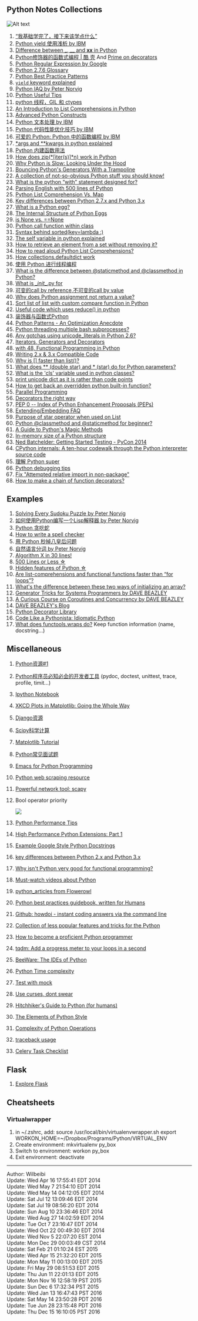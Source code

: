 Python Notes Collections
-------

![Alt text](https://www.python.org/static/img/python-logo.png)

1. [“我基础学完了，接下来该学点什么” ][newbie]
2. [Python yield 使用浅析 by IBM][yield]
3. [Difference between _, __ and __xx__ in Python][__xx__]
4. [Python修饰器的函数式编程 | 酷 壳][decorator] And [Prime on decorators][decorator2]
5. [Python Regular Expression by Google][regex]
6. [Python 2.7.6 Glossary][glossary]
7. [Python Best Practice Patterns][patterns]
8. [`yield` keyword explained][yield]
9. [Python IAQ by Peter Norvig][iaq]
10. [Python Useful Tips][tips]
11. [python 线程，GIL 和 ctypes][GIL]
12. [An Introduction to List Comprehensions in Python][lc]
13. [Advanced Python Constructs][constructs]
14. [Python 文本处理 by IBM][text]
15. [Python 代码性能优化技巧 by IBM][optimize]
16. [可爱的 Python: Python 中的函数编程 by IBM][functional]
17. [*args and **kwargs in python explained][args]
18. [Python 内建函数用法][built-in]
19. [How does zip(*[iter(s)]*n) work in Python][zip_iter]
20. [Why Python is Slow: Looking Under the Hood][slow]
21. [Bouncing Python's Generators With a Trampoline][tramp]
22. [A collection of not-so-obvious Python stuff you should know!][n_ob]
23. [What is the python “with” statement designed for?][with]
24. [Parsing English with 500 lines of Python][parse_eng]
25. [Python List Comprehension Vs. Map][lc_map]
26. [Key differences between Python 2.7.x and Python 3.x][diff23]
27. [What is a Python egg?][egg1]
28. [The Internal Structure of Python Eggs][egg2]
29. [is None vs. ==None][is_equal]
30. [Python call function within class][call_call]
31. [Syntax behind sorted(key=lambda :)][key_lambda]
32. [The self variable in python explained][self_]
33. [How to retrieve an element from a set without removing it?][set_get]
34. [How to read aloud Python List Comprehensions?][list_com]
35. [How collections.defaultdict work][defaultdict]
36. [使用 Python 进行线程编程][ibm_multi]
37. [What is the difference between @staticmethod and @classmethod in Python?][de_meth]
38. [What is \__init__.py for][initpy]
39. [可变的call by reference,不可变的call by value][callby]
40. [Why does Python assignment not return a value?][noreturn]
41. [Sort list of list with custom compare function in Python][cus_func]
42. [Useful code which uses reduce() in python][reduce_use]
43. [装饰器与函数式Python][dfp]
44. [Python Patterns - An Optimization Anecdote][optp]
45. [Python threading multiple bash subprocesses?][thread_sub]
46. [Any gotchas using unicode_literals in Python 2.6?][unicode_]
48. [Iterators, Generators and Decorators][igd]
49. [with 48, Functional Programming in Python][igd2]
50. [Writing 2.x & 3.x Compatible Code][23code]
51. [Why is [] faster than list()?][fastlist]
52. [What does ** (double star) and * (star) do for Python parameters?][star_star]
53. [What is the 'cls' variable used in python classes?][cls]
54. [print unicode dict as it is rather than code points][unicode1]
55. [How to get back an overridden python built-in function?][over_builtin]
56. [Parallel Programming][parallel]
57. [Decorators the right way][decorators]
58. [PEP 0 -- Index of Python Enhancement Proposals (PEPs)][pep]
59. [Extending/Embedding FAQ][extending]
60. [Purpose of star operator when used on List][star_list]
61. [Python @classmethod and @staticmethod for beginner?][cls_static]
62. [A Guide to Python's Magic Methods][magics]
63. [In-memory size of a Python structure][pysize]
64. [Ned Batchelder: Getting Started Testing - PyCon 2014][test0]
65. [CPython internals: A ten-hour codewalk through the Python interpreter
    source code][internals]
66. [理解 Python super][super2]
67. [Python debugging tips][pydebug]
68. [Fix "Attempted relative import in non-package"][python.m]
69. [How to make a chain of function decorators?][chain_decorator]

## Examples
1. [Solving Every Sudoku Puzzle by Peter Norvig][sudoku]
2. [如何使用Python编写一个Lisp解释器 by Peter Norvig][lisp]
3. [Python 贪吃蛇][snake]
4. [How to write a spell checker][spell]
5. [用 Python 秒掉八皇后问题][8queen]
6. [自然语言分词 by Peter Norvig][beau_data]
7. [Algorithm X in 30 lines!][algoX]
8. [500 Lines or Less ☆][500]
9. [Hidden features of Python ☆][hidd]
10. [Are list-comprehensions and functional functions faster than “for loops”?][lcvsfl]
11. [What's the difference between these two ways of initializing an array?][init_arr]
12. [Generator Tricks for Systems Programmers by DAVE BEAZLEY][generator_tricks]
13. [A Curious Course on Coroutines and Concurrency by DAVE BEAZLEY][corountines]
14. [DAVE BEAZLEY's Blog][dave]
15. [Python Decorator Library][pdl]
16. [Code Like a Pythonista: Idiomatic Python][Idiomatic]
17. [What does functools.wraps do?][wraps] Keep function information (name, docstring...)


## Miscellaneous

1. [Python资源#1][coll1]  
2. [Python程序员必知必会的开发者工具][coll2] (pydoc, doctest, unittest, trace, profile, timit...)  
3. [Ipython Notebook][ipython]
4. [XKCD Plots in Matplotlib: Going the Whole Way][xkcd]
5. [Django资源][django]
6. [Scipy科学计算][scipy]
7. [Matplotlib Tutorial][matplotlib]
8. [Python常见面试题][interview]
9. [Emacs for Python Programming][emacs]
10. [Python web scraping resource][scrape]  
11. [Powerful network tool: scapy][scapy]
12. Bool operator priority

    ![](https://s3.amazonaws.com/Blog_Notes_CDN/python_bool_priority.png)

13. [Python Performance Tips][performance]
14. [High Performance Python Extensions: Part 1][perf1]
15. [Example Google Style Python Docstrings][Gstyle]
16. [key differences between Python 2.x and Python 3.x][diff23]
17. [Why isn't Python very good for functional programming?][functional2]
18. [Must-watch videos about Python][pymust]
19. [python_articles from Flowerowl][pas]
20. [Python best practices guidebook, written for Humans][human]
21. [Github: howdoi - instant coding answers via the command line][howdoi]  
22. [Collection of less popular features and tricks for the Python][pytricks]
23. [How to become a proficient Python programmer][howto2]  
24. [tqdm: Add a progress meter to your loops in a second][tqdm]
25. [BeeWare: The IDEs of Python][pybee]
26. [Python Time complexity][complexity]
27. [Test with mock][mock]
28. [Use curses, dont swear][curses]
29. [Hitchhiker's Guide to Python (for humans)][human]
30. [The Elements of Python Style][el_style]  
31. [Complexity of Python Operations][complexity]
32. [traceback usage][traceback]
33. [Celery Task Checklist](http://celerytaskschecklist.com/)

## Flask
1. [Explore Flask](http://exploreflask.com/en/latest/index.html)
## Cheatsheets
### Virtualwrapper
1. in ~/.zshrc, add:
   source /usr/local/bin/virtualenvwrapper.sh
   export WORKON_HOME=~/Dropbox/Programs/Python/VIRTUAL_ENV
2. Create environment:
   mkvirtualenv py_box
3. Switch to environment:
   workon py_box
4. Exit environment:
   deactivate

------
Author: Wilbeibi  
Update: Wed Apr 16 17:55:41 EDT 2014  
Update: Wed May  7 21:54:10 EDT 2014  
Update: Wed May 14 04:12:05 EDT 2014  
Update: Sat Jul 12 13:09:46 EDT 2014  
Update: Sat Jul 19 08:56:20 EDT 2014  
Update: Sun Aug 10 23:36:46 EDT 2014  
Update: Wed Aug 27 14:02:59 EDT 2014  
Update: Tue Oct  7 23:16:47 EDT 2014  
Update: Wed Oct 22 00:49:30 EDT 2014  
Update: Wed Nov  5 22:07:20 EST 2014  
Update: Mon Dec 29 00:03:49 CST 2014  
Update: Sat Feb 21 01:10:24 EST 2015  
Update: Wed Apr 15 21:32:20 EDT 2015  
Update: Mon May 11 00:13:00 EDT 2015  
Update: Fri May 29 08:51:53 EDT 2015  
Update: Thu Jun 11 22:01:13 EDT 2015    
Update: Mon Nov 16 12:58:19 PST 2015     
Update: Sun Dec  6 17:32:34 PST 2015  
Update: Wed Jan 13 16:47:43 PST 2016   
Update: Sat May 14 23:50:28 PDT 2016    
Update: Tue Jun 28 23:15:48 PDT 2016    
Update: Thu Dec 15 16:10:05 PST 2016


[newbie]: http://www.the5fire.com/what-should-i-do-as-newbie.html
[yield]: http://www.ibm.com/developerworks/cn/opensource/os-cn-python-yield/index.html
[__xx__]: http://igorsobreira.com/2010/09/16/difference-between-one-underline-and-two-underlines-in-python.html
[decorator]: http://coolshell.cn/articles/11265.html
[decorator2]: http://www.realpython.com/blog/python/primer-on-python-decorators/#.UvQEs0JdUwJ
[regex]: https://developers.google.com/edu/python/regular-expressions
[coll1]: http://blog.csdn.net/lanxuezaipiao/article/details/19048521
[coll2]: http://blog.jobbole.com/58226/
[ipython]: http://opentechschool.github.io/python-data-intro/core/notebook.html
[glossary]: http://docs.python.org/2/glossary.html
[patterns]: http://stevenloria.com/python-best-practice-patterns-by-vladimir-keleshev-notes/
[sudoku]: http://norvig.com/sudoku.html
[lisp]: http://www.googies.info/articles/lispy.html
[xkcd]: http://jakevdp.github.io/blog/2013/07/10/XKCD-plots-in-matplotlib/
[yield]: http://stackoverflow.com/questions/231767/the-python-yield-keyword-explained
[iaq]: http://norvig.com/python-iaq.html
[django]: http://haoluobo.com/trac/wiki/Django
[snake]: http://hawstein.com/posts/snake-ai.html
[tips]: https://pyzh.readthedocs.org/en/latest/improving-your-python-productivity.html
[GIL]: http://zhuoqiang.me/python-thread-gil-and-ctypes.html
[lc]: http://carlgroner.me/Python/2011/11/09/An-Introduction-to-List-Comprehensions-in-Python.html
[constructs]: http://reverland.org/python/2013/03/13/advanced-python-constructs/
[spell]: http://blog.youxu.info/spell-correct.html
[scipy]: http://reverland.org/python/2012/10/22/scipy/
[matplotlib]: http://reverland.org/python/2012/09/07/matplotlib-tutorial/
[interview]: http://blog.csdn.net/darkchampion/article/details/4484467
[text]: http://www.ibm.com/developerworks/cn/linux/sdk/python/python-5/index.html
[optimize]: http://www.ibm.com/developerworks/cn/linux/l-cn-python-optim/
[functional]: http://www.ibm.com/developerworks/cn/linux/sdk/python/charm-10/index.html
[8queen]: http://www.iteye.com/topic/106747#3075
[beau_data]: http://norvig.com/ngrams/
[args]: http://freepythontips.wordpress.com/2013/08/04/args-and-kwargs-in-python-explained/
[built-in]: http://blog.csdn.net/starstarstone/article/details/7968185
[emacs]: http://www.kurup.org/blog/2012/10/24/emacs-for-python-programming/
[zip_iter]: http://stackoverflow.com/questions/2233204/how-does-zipitersn-work-in-python
[slow]: http://jakevdp.github.io/blog/2014/05/09/why-python-is-slow/
[scrape]: http://jakeaustwick.me/python-web-scraping-resource/
[tramp]: http://www.usrsb.in/blog/blog/2012/08/12/bouncing-pythons-generators-with-a-trampoline/
[cc]: http://www.dabeaz.com/coroutines/index.html
[n_ob]: http://nbviewer.ipython.org/github/rasbt/python_reference/blob/master/tutorials/not_so_obvious_python_stuff.ipynb
[with]: http://stackoverflow.com/questions/3012488/what-is-the-python-with-statement-designed-for
[parse_eng]: http://honnibal.wordpress.com/2013/12/18/a-simple-fast-algorithm-for-natural-language-dependency-parsing/
[lc_map]: http://stackoverflow.com/questions/1247486/python-list-comprehension-vs-map
[algox]: http://www.cs.mcgill.ca/~aassaf9/python/algorithm_x.html
[diff23]: http://nbviewer.ipython.org/github/rasbt/python_reference/blob/master/tutorials/key_differences_between_python_2_and_3.ipynb?create=1
[egg1]: http://stackoverflow.com/questions/2051192/what-is-a-python-egg
[egg2]: https://pythonhosted.org/setuptools/formats.html
[is_equal]: http://stackoverflow.com/questions/3257919/is-none-vs-none
[call_call]: http://stackoverflow.com/questions/5615648/python-call-function-within-class
[key_lambda]: http://stackoverflow.com/questions/8966538/syntax-behind-sortedkey-lambda
[performance]: https://wiki.python.org/moin/PythonSpeed/PerformanceTips
[self_]: http://freepythontips.wordpress.com/2013/08/07/the-self-variable-in-python-explained/
[set_get]: http://stackoverflow.com/questions/59825/how-to-retrieve-an-element-from-a-set-without-removing-it
[list_com]: http://stackoverflow.com/questions/9061760/how-to-read-aloud-python-list-comprehensions
[perf1]: https://www.crumpington.com/blog/2014/10-19-high-performance-python-extensions-part-1.html
[Gstyle]: http://sphinxcontrib-napoleon.readthedocs.org/en/latest/example_google.html
[defaultdict]: http://stackoverflow.com/questions/5900578/how-collections-defaultdict-work
[ibm_multi]: http://www.ibm.com/developerworks/cn/aix/library/au-threadingpython/
[de_meth]: http://stackoverflow.com/questions/136097/what-is-the-difference-between-staticmethod-and-classmethod-in-python
[500]: https://github.com/aosabook/500lines
[diff23]: http://nbviewer.ipython.org/github/rasbt/python_reference/blob/master/tutorials/key_differences_between_python_2_and_3.ipynb
[initpy]: http://stackoverflow.com/questions/448271/what-is-init-py-for
[callby]: http://www.douban.com/note/226827597/
[noreturn]: http://stackoverflow.com/questions/4869770/why-does-python-assignment-not-return-a-value
[functional2]: http://stackoverflow.com/questions/1017621/why-isnt-python-very-good-for-functional-programming
[cus_func]: http://stackoverflow.com/questions/5213033/sort-list-of-list-with-custom-compare-function-in-python
[reduce_use]: http://stackoverflow.com/questions/15995/useful-code-which-uses-reduce-in-python
[dfp]: http://youngsterxyf.github.io/2013/01/04/Decorators-and-Functional-Python/
[hidd]: http://stackoverflow.com/questions/101268/hidden-features-of-python
[optp]: https://www.python.org/doc/essays/list2str/
[lcvsfl]: http://stackoverflow.com/questions/22108488/are-list-comprehensions-and-functional-functions-faster-than-for-loops
[thread_sub]: http://stackoverflow.com/questions/14533458/python-threading-multiple-bash-subprocesses
[init_arr]: http://stackoverflow.com/questions/11336541/whats-the-difference-between-these-two-ways-of-initializing-an-array
[generator_tricks]: http://www.dabeaz.com/generators-uk/index.html
[unicode_]: http://stackoverflow.com/questions/809796/any-gotchas-using-unicode-literals-in-python-2-6
[corountines]: http://www.dabeaz.com/coroutines/
[dave]: http://www.dabeaz.com/
[scapy]: http://www.secdev.org/projects/scapy/doc/usage.html
[pdl]: https://wiki.python.org/moin/PythonDecoratorLibrary
[igd]: http://www.python-academy.com/download/ep14deco/iter_gen_dec_handout.pdf
[igd2]: https://www.youtube.com/watch?v=Ta1bAMOMFOI
[curses]: https://www.youtube.com/watch?v=eN1eZtjLEnU
[pymust]: https://github.com/s16h/py-must-watch
[23code]: http://wescpy.blogspot.com/2011/12/writing-2x-3x-compatible-code.html
[pas]: https://github.com/Flowerowl/python_articles
[human]: https://github.com/kennethreitz/python-guide
[howdoi]: https://github.com/gleitz/howdoi
[pytricks]: https://github.com/brennerm/PyTricks
[fastlist]: http://stackoverflow.com/questions/30216000/why-is-faster-than-list
[howto2]: http://blog.dispatched.ch/2011/06/12/how-to-become-a-proficient-python-programmer/
[tqdm]: https://github.com/noamraph/tqdm
[star_star]: http://stackoverflow.com/questions/36901/what-does-double-star-and-star-do-for-python-parameters
[pybee]: http://pybee.org/#
[cls]: http://stackoverflow.com/questions/4613000/what-is-the-cls-variable-used-in-python-classes
[unicode1]: http://stackoverflow.com/questions/5648573/python-print-unicode-strings-in-arrays-as-characters-not-code-points
[complexity]: https://wiki.python.org/moin/TimeComplexity
[mock]: http://pyvideo.org/video/392/pycon-2011--testing-with-mock
[over_builtin]: http://stackoverflow.com/questions/20885760/how-to-get-back-an-overridden-python-built-in-function
[parallel]: http://www.composingprograms.com/pages/48-parallel-computing.html
[Idiomatic]: http://python.net/~goodger/projects/pycon/2007/idiomatic/handout.html
[decorators]: https://github.com/GrahamDumpleton/wrapt/tree/master/blog
[pep]: https://www.python.org/dev/peps/
[human]: https://github.com/kennethreitz/python-guide
[el_style]: https://github.com/amontalenti/elements-of-python-style
[complexity]: https://www.ics.uci.edu/~pattis/ICS-33/lectures/complexitypython.txt
[extending]: https://docs.python.org/2/faq/extending.html
[star_list]: http://stackoverflow.com/questions/8077268/purpose-of-star-operator-when-used-on-list
[cls_static]: http://stackoverflow.com/questions/12179271/python-classmethod-and-staticmethod-for-beginner
[magics]: http://www.rafekettler.com/magicmethods.html
[pysize]: http://stackoverflow.com/questions/1331471/in-memory-size-of-a-python-structure
[test0]: https://www.youtube.com/watch?v=FxSsnHeWQBY
[internals]: http://pgbovine.net/cpython-internals.htm
[super2]: https://laike9m.com/blog/li-jie-python-super,70/
[pydebug]: http://stackoverflow.com/questions/1623039/python-debugging-tips 
[traceback]: https://docs.python.org/2/library/traceback.html
[wraps]: http://stackoverflow.com/questions/308999/what-does-functools-wraps-do
[python.m]: http://stackoverflow.com/questions/11536764/how-to-fix-attempted-relative-import-in-non-package-even-with-init-py
[chain_decorator]: http://stackoverflow.com/questions/739654/how-to-make-a-chain-of-function-decorators/1594484#1594484
